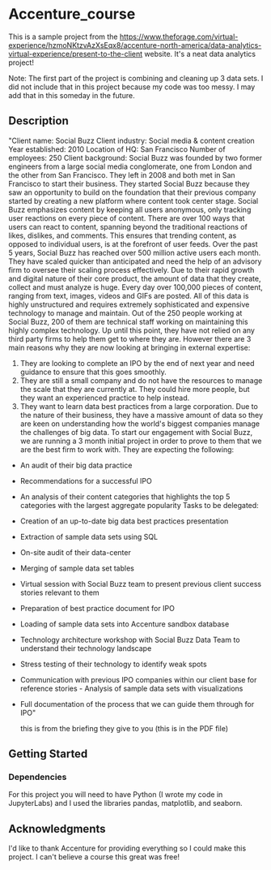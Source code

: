 # Accenture_course

This is a sample project from the https://www.theforage.com/virtual-experience/hzmoNKtzvAzXsEqx8/accenture-north-america/data-analytics-virtual-experience/present-to-the-client website. It's a neat data analytics project!

Note: The first part of the project is combining and cleaning up 3 data sets. I did not include that in this project because my code was too messy. I may add that in this someday in the future.

## Description

"Client name: Social Buzz
Client industry: Social media & content creation
Year established: 2010
Location of HQ: San Francisco
Number of employees: 250
Client background:
Social Buzz was founded by two former engineers from a large social media conglomerate, one
from London and the other from San Francisco. They left in 2008 and both met in San
Francisco to start their business. They started Social Buzz because they saw an opportunity to
build on the foundation that their previous company started by creating a new platform where
content took center stage. Social Buzz emphasizes content by keeping all users anonymous,
only tracking user reactions on every piece of content. There are over 100 ways that users can
react to content, spanning beyond the traditional reactions of likes, dislikes, and comments.
This ensures that trending content, as opposed to individual users, is at the forefront of user
feeds.
Over the past 5 years, Social Buzz has reached over 500 million active users each month.
They have scaled quicker than anticipated and need the help of an advisory firm to oversee
their scaling process effectively.
Due to their rapid growth and digital nature of their core product, the amount of data that they
create, collect and must analyze is huge. Every day over 100,000 pieces of content, ranging
from text, images, videos and GIFs are posted. All of this data is highly unstructured and
requires extremely sophisticated and expensive technology to manage and maintain. Out of the
250 people working at Social Buzz, 200 of them are technical staff working on maintaining this
highly complex technology.
Up until this point, they have not relied on any third party firms to help them get to where
they are. However there are 3 main reasons why they are now looking at bringing in external
expertise:
1) They are looking to complete an IPO by the end of next year and need guidance to
ensure that this goes smoothly.
2) They are still a small company and do not have the resources to manage the scale that
they are currently at. They could hire more people, but they want an experienced
practice to help instead.
3) They want to learn data best practices from a large corporation. Due to the nature of
their business, they have a massive amount of data so they are keen on 
understanding how the world's biggest companies manage the challenges of big
data.
To start our engagement with Social Buzz, we are running a 3 month initial project in order
to prove to them that we are the best firm to work with. They are expecting the following:
- An audit of their big data practice
- Recommendations for a successful IPO
- An analysis of their content categories that highlights the top 5 categories with the
largest aggregate popularity
Tasks to be delegated:
- Creation of an up-to-date big data best practices presentation
- Extraction of sample data sets using SQL
- On-site audit of their data-center
- Merging of sample data set tables
- Virtual session with Social Buzz team to present previous client success stories relevant
to them
- Preparation of best practice document for IPO
- Loading of sample data sets into Accenture sandbox database
- Technology architecture workshop with Social Buzz Data Team to understand their
technology landscape
- Stress testing of their technology to identify weak spots
- Communication with previous IPO companies within our client base for reference stories -
Analysis of sample data sets with visualizations
- Full documentation of the process that we can guide them through for IPO"

  this is from the briefing they give to you (this is in the PDF file)

## Getting Started

### Dependencies

For this project you will need to have Python (I wrote my code in JupyterLabs) and I used the libraries pandas, matplotlib, and seaborn.





## Acknowledgments

I'd like to thank Accenture for providing everything so I could make this project. I can't believe a course this great was free!
